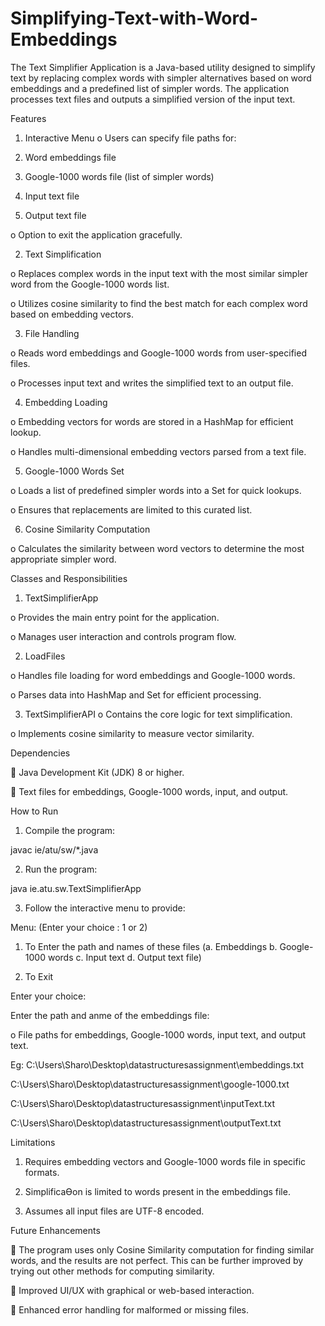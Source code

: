 # Simplifying-Text-with-Word-Embeddings
The Text Simplifier Application is a Java-based utility designed to simplify text by replacing complex words with simpler alternatives based on word embeddings and a predefined list of simpler words. The application processes text files and outputs a simplified version of the input text.

Features

1. Interactive Menu
o Users can specify file paths for:

1. Word embeddings file
2. Google-1000 words file (list of simpler words)
3. Input text file
4. Output text file

o Option to exit the application gracefully.

2. Text Simplification
 
o Replaces complex words in the input text with the most similar simpler word
from the Google-1000 words list.

o Utilizes cosine similarity to find the best match for each complex word based
on embedding vectors.

3. File Handling
   
o Reads word embeddings and Google-1000 words from user-specified files.

o Processes input text and writes the simplified text to an output file.

4. Embedding Loading
 
o Embedding vectors for words are stored in a HashMap for efficient lookup.

o Handles multi-dimensional embedding vectors parsed from a text file.

5. Google-1000 Words Set
   
o Loads a list of predefined simpler words into a Set for quick lookups.

o Ensures that replacements are limited to this curated list.

6. Cosine Similarity Computation
   
o Calculates the similarity between word vectors to determine the most
appropriate simpler word.

Classes and Responsibilities

1. TextSimplifierApp
   
o Provides the main entry point for the application.

o Manages user interaction and controls program flow.

2. LoadFiles
   
o Handles file loading for word embeddings and Google-1000 words.

o Parses data into HashMap and Set for efficient processing.

3. TextSimplifierAPI
o Contains the core logic for text simplification.

o Implements cosine similarity to measure vector similarity.

Dependencies

 Java Development Kit (JDK) 8 or higher.

 Text files for embeddings, Google-1000 words, input, and output.


How to Run

1. Compile the program:
   
javac ie/atu/sw/*.java

2. Run the program:
   
java ie.atu.sw.TextSimplifierApp

3. Follow the interactive menu to provide:

Menu: (Enter your choice : 1 or 2)
1. To Enter the path and names of these files (a. Embeddings b. Google-1000 words c. Input text d. Output text file)

2. To Exit   

Enter your choice:

Enter the path and anme of the embeddings file:

   
o File paths for embeddings, Google-1000 words, input text, and output text.

Eg: C:\Users\Sharo\Desktop\datastructuresassignment\embeddings.txt

C:\Users\Sharo\Desktop\datastructuresassignment\google-1000.txt

C:\Users\Sharo\Desktop\datastructuresassignment\inputText.txt

C:\Users\Sharo\Desktop\datastructuresassignment\outputText.txt

Limitations

1. Requires embedding vectors and Google-1000 words file in specific formats.
   
2. SimplificaƟon is limited to words present in the embeddings file.
   
3. Assumes all input files are UTF-8 encoded.

   
Future Enhancements

 The program uses only Cosine Similarity computation for finding similar words, and
the results are not perfect. This can be further improved by trying out other methods
for computing similarity.

 Improved UI/UX with graphical or web-based interaction.

 Enhanced error handling for malformed or missing files.
